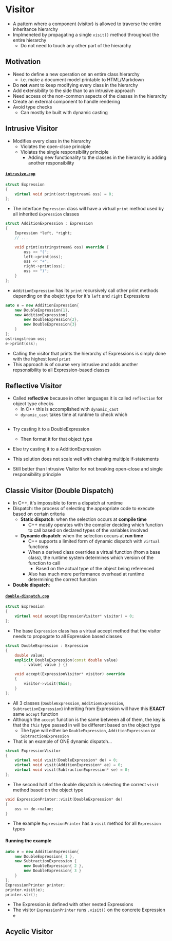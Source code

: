 # Visitor
- A pattern where a component (visitor) is allowed to traverse the entire inheritance hierarchy
- Implmeneted by propagating a single `visit()` method throughout the entire hierarchy
    - Do not need to touch any other part of the hierarchy

## Motivation
- Need to define a new operation on an entire class hierarchy
    - i.e. make a document model printable to HTML/Markdown
- Do **not** want to keep modifying every class in the hierarchy
- Add extensibility to the side than to an intrusive approach
- Need access ot the non-common aspects of the classes in the hierarchy
- Create an external component to handle rendering
- Avoid type checks
    - Can mostly be built with dynamic casting

## Intrusive Visitor
- Modifies every class in the hierarchy
    - Violates the open-clsoe principle
    - Violates the single responsibility principle
        - Adding new functionality to the classes in the hierarchy is adding another responsibility

#### [`intrusive.cpp`](intrusive.cpp)
```cpp
struct Expression
{
    virtual void print(ostringstream& oss) = 0;
};
```
- The interface `Expression` class will have a virtual `print` method used by all inherited `Expression` classes

```cpp
struct AdditionExpression : Expression
{
    Expression *left, *right;
    // ...

    void print(ostringstream& oss) override {
        oss << "(";
        left->print(oss);
        oss << "+";
        right->print(oss);
        oss << ")";
    }
};
```
- `AdditionExpression` has its `print` recursively call other print methods depending on the obejct type for it's `left` and `right` Expressions

```cpp
auto e = new AdditionExpression{
    new DoubleExpression{1},
    new AdditionExpression{
        new DoubleExpression{2},
        new DoubleExpression{3}
    }
};
ostringstream oss;
e->print(oss);
```
- Calling the visitor that prints the hierarchy of Expressions is simply done with the highest level `print`
- This approach is of course very intrusive and adds another repsonsibility to all Expression-based classes


## Reflective Visitor
- Called **reflective** because in other languages it is called `reflection` for object type checks
    - In C++ this is accomplished with `dynamic_cast`
    - `dynamic_cast` takes time at runtime to check which
```cpp
```
- Try casting it to a DoubleExpression
    - Then format it for that object type
- Else try casting it to a AdditionExpression

- This solution does not scale well with chaining multiple if-statements
- Still better than Intrusive Visitor for not breaking open-close and single responsibility principle

## Classic Visitor (Double Dispatch)
- In C++, it's impossible to form a dispatch at runtime 
- Dispatch: the process of selecting the appropriate code to execute based on certain criteria
    - **Static dispatch**: when the selection occurs at **compile time**
        - C++ mostly operates with the compiler deciding which function to call based on declared types of the variables involved
    - **Dynamic dispatch**: when the selection occurs at **run time**
        - C++ supports a limited form of dynamic dispatch with `virtual` functions
        - When a derived class overrides a virtual function (from a base class), the runtime system determines which version of the function to call
            - Based on the actual type of the object being referenced
        - Also has much more performance overhead at runtime determining the correct function
- **Double dispatch**:

#### [`double-dispatch.cpp`](double-dispatch.cpp)

```cpp
struct Expression
{
    virtual void accept(ExpressionVisitor* visitor) = 0;
};
```
- The base `Expression` class has a virtual accept method that the visitor needs to propogate to all Expression based classes

```cpp
struct DoubleExpression : Expression
{
    double value;
    explicit DoubleExpression(const double value)
        : value{ value } {}

    void accept(ExpressionVisitor* visitor) override
    {
        visitor->visit(this);
    }
};
```
- All 3 classes (`DoubleExpression`, `AdditionExpression`, `SubtractionExpression`) inheriting from Expression will have this **EXACT** same `accept` function
- Although the `accept` function is the same between all of them, the key is that the _`this`_ type passed in will be different based on the object type
    - The type will either be `DoubleExpression`, `AdditionExpression` or `SubtractionExpression`
- That is an example of ONE dynamic dispatch...

```cpp
struct ExpressionVisitor
{
    virtual void visit(DoubleExpression* de) = 0;
    virtual void visit(AdditionExpression* ae) = 0;
    virtual void visit(SubtractionExpression* se) = 0;
};
```
- The second half of the double dispatch is selecting the correct `visit` method based on the object type

```cpp
void ExpressionPrinter::visit(DoubleExpression* de)
{
    oss << de->value;
}
```
- The example `ExpressionPrinter` has a `visit` method for all `Expression` types

#### Running the example
```cpp
auto e = new AdditionExpression{
    new DoubleExpression{ 1 },
    new SubtractionExpression {
        new DoubleExpression{ 2 },
        new DoubleExpression{ 3 }
    }
};
ExpressionPrinter printer;
printer.visit(e);
printer.str();
```
- The Expression is defined with other nested Expressions
- The visitor `ExpressionPrinter` runs `.visit()` on the concrete Expression `e`

## Acyclic Visitor

